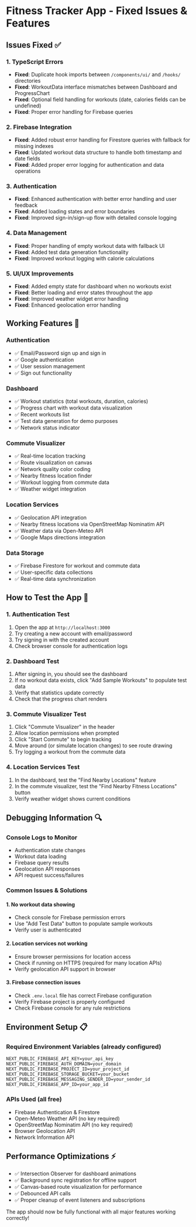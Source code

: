 # Fitness Tracker App - Fixed Issues & Features

## Issues Fixed ✅

### 1. TypeScript Errors
- **Fixed**: Duplicate hook imports between `/components/ui/` and `/hooks/` directories
- **Fixed**: WorkoutData interface mismatches between Dashboard and ProgressChart
- **Fixed**: Optional field handling for workouts (date, calories fields can be undefined)
- **Fixed**: Proper error handling for Firebase queries

### 2. Firebase Integration
- **Fixed**: Added robust error handling for Firestore queries with fallback for missing indexes
- **Fixed**: Updated workout data structure to handle both timestamp and date fields
- **Fixed**: Added proper error logging for authentication and data operations

### 3. Authentication
- **Fixed**: Enhanced authentication with better error handling and user feedback
- **Fixed**: Added loading states and error boundaries
- **Fixed**: Improved sign-in/sign-up flow with detailed console logging

### 4. Data Management
- **Fixed**: Proper handling of empty workout data with fallback UI
- **Fixed**: Added test data generation functionality
- **Fixed**: Improved workout logging with calorie calculations

### 5. UI/UX Improvements
- **Fixed**: Added empty state for dashboard when no workouts exist
- **Fixed**: Better loading and error states throughout the app
- **Fixed**: Improved weather widget error handling
- **Fixed**: Enhanced geolocation error handling

## Working Features 🚀

### Authentication
- ✅ Email/Password sign up and sign in
- ✅ Google authentication
- ✅ User session management
- ✅ Sign out functionality

### Dashboard
- ✅ Workout statistics (total workouts, duration, calories)
- ✅ Progress chart with workout data visualization
- ✅ Recent workouts list
- ✅ Test data generation for demo purposes
- ✅ Network status indicator

### Commute Visualizer
- ✅ Real-time location tracking
- ✅ Route visualization on canvas
- ✅ Network quality color coding
- ✅ Nearby fitness location finder
- ✅ Workout logging from commute data
- ✅ Weather widget integration

### Location Services
- ✅ Geolocation API integration
- ✅ Nearby fitness locations via OpenStreetMap Nominatim API
- ✅ Weather data via Open-Meteo API
- ✅ Google Maps directions integration

### Data Storage
- ✅ Firebase Firestore for workout and commute data
- ✅ User-specific data collections
- ✅ Real-time data synchronization

## How to Test the App 🧪

### 1. Authentication Test
1. Open the app at `http://localhost:3000`
2. Try creating a new account with email/password
3. Try signing in with the created account
4. Check browser console for authentication logs

### 2. Dashboard Test
1. After signing in, you should see the dashboard
2. If no workout data exists, click "Add Sample Workouts" to populate test data
3. Verify that statistics update correctly
4. Check that the progress chart renders

### 3. Commute Visualizer Test
1. Click "Commute Visualizer" in the header
2. Allow location permissions when prompted
3. Click "Start Commute" to begin tracking
4. Move around (or simulate location changes) to see route drawing
5. Try logging a workout from the commute data

### 4. Location Services Test
1. In the dashboard, test the "Find Nearby Locations" feature
2. In the commute visualizer, test the "Find Nearby Fitness Locations" button
3. Verify weather widget shows current conditions

## Debugging Information 🔍

### Console Logs to Monitor
- Authentication state changes
- Workout data loading
- Firebase query results
- Geolocation API responses
- API request success/failures

### Common Issues & Solutions

#### 1. No workout data showing
- Check console for Firebase permission errors
- Use "Add Test Data" button to populate sample workouts
- Verify user is authenticated

#### 2. Location services not working
- Ensure browser permissions for location access
- Check if running on HTTPS (required for many location APIs)
- Verify geolocation API support in browser

#### 3. Firebase connection issues
- Check `.env.local` file has correct Firebase configuration
- Verify Firebase project is properly configured
- Check Firebase console for any rule restrictions

## Environment Setup 📋

### Required Environment Variables (already configured)
```
NEXT_PUBLIC_FIREBASE_API_KEY=your_api_key
NEXT_PUBLIC_FIREBASE_AUTH_DOMAIN=your_domain
NEXT_PUBLIC_FIREBASE_PROJECT_ID=your_project_id
NEXT_PUBLIC_FIREBASE_STORAGE_BUCKET=your_bucket
NEXT_PUBLIC_FIREBASE_MESSAGING_SENDER_ID=your_sender_id
NEXT_PUBLIC_FIREBASE_APP_ID=your_app_id
```

### APIs Used (all free)
- Firebase Authentication & Firestore
- Open-Meteo Weather API (no key required)
- OpenStreetMap Nominatim API (no key required)
- Browser Geolocation API
- Network Information API

## Performance Optimizations ⚡

- ✅ Intersection Observer for dashboard animations
- ✅ Background sync registration for offline support
- ✅ Canvas-based route visualization for performance
- ✅ Debounced API calls
- ✅ Proper cleanup of event listeners and subscriptions

The app should now be fully functional with all major features working correctly!
